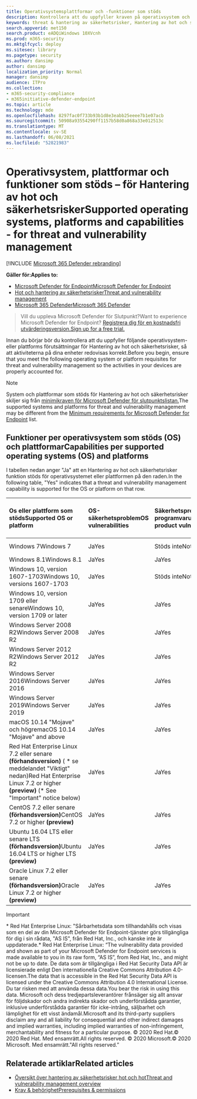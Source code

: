 ```yaml
---
title: Operativsystemsplattformar och -funktioner som stöds
description: Kontrollera att du uppfyller kraven på operativsystem och plattformar för Hantering av hot och säkerhetsrisker, så att aktiviteterna på alla enheter redovisas korrekt.
keywords: threat & hantering av säkerhetsrisker, Hantering av hot och säkerhetsrisker, operating system, platform requirements, prerequisites, Microsoft Defender for Endpoint-tvm supported os, Microsoft Defender for Endpoint-tvm, supported operating systems, supported platforms, linux support, mac support
search.appverid: met150
search.product: eADQiWindows 10XVcnh
ms.prod: m365-security
ms.mktglfcycl: deploy
ms.sitesec: library
ms.pagetype: security
ms.author: dansimp
author: dansimp
localization_priority: Normal
manager: dansimp
audience: ITPro
ms.collection:
- m365-security-compliance
- m365initiative-defender-endpoint
ms.topic: article
ms.technology: mde
ms.openlocfilehash: 8297fac0f733b93b1d8e3eabb25eeee7b1e07acb
ms.sourcegitcommit: 50908a93554290ff1157b58d0a868a33e012513c
ms.translationtype: MT
ms.contentlocale: sv-SE
ms.lasthandoff: 06/08/2021
ms.locfileid: "52821983"
---
```

# <a name="supported-operating-systems-platforms-and-capabilities---for-threat-and-vulnerability-management"></a><span data-ttu-id="b51a8-104">Operativsystem, plattformar och funktioner som stöds – för Hantering av hot och säkerhetsrisker</span><span class="sxs-lookup"><span data-stu-id="b51a8-104">Supported operating systems, platforms and capabilities - for threat and vulnerability management</span></span>

[!INCLUDE [Microsoft 365 Defender rebranding](../../includes/microsoft-defender.md)]

<span data-ttu-id="b51a8-105">**Gäller för:**</span><span class="sxs-lookup"><span data-stu-id="b51a8-105">**Applies to:**</span></span>

- [<span data-ttu-id="b51a8-106">Microsoft Defender för Endpoint</span><span class="sxs-lookup"><span data-stu-id="b51a8-106">Microsoft Defender for Endpoint</span></span>](https://go.microsoft.com/fwlink/?linkid=2154037)
- [<span data-ttu-id="b51a8-107">Hot och hantering av säkerhetsrisker</span><span class="sxs-lookup"><span data-stu-id="b51a8-107">Threat and vulnerability management</span></span>](next-gen-threat-and-vuln-mgt.md)
- [<span data-ttu-id="b51a8-108">Microsoft 365 Defender</span><span class="sxs-lookup"><span data-stu-id="b51a8-108">Microsoft 365 Defender</span></span>](https://go.microsoft.com/fwlink/?linkid=2118804)

><span data-ttu-id="b51a8-109">Vill du uppleva Microsoft Defender för Slutpunkt?</span><span class="sxs-lookup"><span data-stu-id="b51a8-109">Want to experience Microsoft Defender for Endpoint?</span></span> [<span data-ttu-id="b51a8-110">Registrera dig för en kostnadsfri utvärderingsversion.</span><span class="sxs-lookup"><span data-stu-id="b51a8-110">Sign up for a free trial.</span></span>](https://www.microsoft.com/microsoft-365/windows/microsoft-defender-atp?ocid=docs-wdatp-portaloverview-abovefoldlink)

<span data-ttu-id="b51a8-111">Innan du börjar bör du kontrollera att du uppfyller följande operativsystem- eller plattforms förutsättningar för Hantering av hot och säkerhetsrisker, så att aktiviteterna på dina enheter redovisas korrekt.</span><span class="sxs-lookup"><span data-stu-id="b51a8-111">Before you begin, ensure that you meet the following operating system or platform requisites for threat and vulnerability management so the activities in your devices are properly accounted for.</span></span>

>[!NOTE]
><span data-ttu-id="b51a8-112">System och plattformar som stöds för Hantering av hot och säkerhetsrisker skiljer sig från [minimikraven för Microsoft Defender för slutpunktslistan.](minimum-requirements.md)</span><span class="sxs-lookup"><span data-stu-id="b51a8-112">The supported systems and platforms for threat and vulnerability management may be different from the [Minimum requirements for Microsoft Defender for Endpoint](minimum-requirements.md) list.</span></span>

## <a name="capabilities-per-supported-operating-systems-os-and-platforms"></a><span data-ttu-id="b51a8-113">Funktioner per operativsystem som stöds (OS) och plattformar</span><span class="sxs-lookup"><span data-stu-id="b51a8-113">Capabilities per supported operating systems (OS) and platforms</span></span>

<span data-ttu-id="b51a8-114">I tabellen nedan anger "Ja" att en Hantering av hot och säkerhetsrisker funktion stöds för operativsystemet eller plattformen på den raden.</span><span class="sxs-lookup"><span data-stu-id="b51a8-114">In the following table, "Yes" indicates that a threat and vulnerability management capability is supported for the OS or platform on that row.</span></span>

<span data-ttu-id="b51a8-115">Os eller plattform som stöds</span><span class="sxs-lookup"><span data-stu-id="b51a8-115">Supported OS or platform</span></span> | <span data-ttu-id="b51a8-116">OS-säkerhetsproblem</span><span class="sxs-lookup"><span data-stu-id="b51a8-116">OS vulnerabilities</span></span> | <span data-ttu-id="b51a8-117">Säkerhetsproblem med programvaruprodukter</span><span class="sxs-lookup"><span data-stu-id="b51a8-117">Software product vulnerabilities</span></span> | <span data-ttu-id="b51a8-118">Utvärdering av OS-konfiguration</span><span class="sxs-lookup"><span data-stu-id="b51a8-118">OS configuration assessment</span></span> | <span data-ttu-id="b51a8-119">Konfigurationsbedömning av säkerhetskontroller</span><span class="sxs-lookup"><span data-stu-id="b51a8-119">Security controls configuration assessment</span></span> | <span data-ttu-id="b51a8-120">Utvärdering av programvaruproduktkonfiguration</span><span class="sxs-lookup"><span data-stu-id="b51a8-120">Software product configuration assessment</span></span>
:---|:---|:---|:---|:---|:---
<span data-ttu-id="b51a8-121">Windows 7</span><span class="sxs-lookup"><span data-stu-id="b51a8-121">Windows 7</span></span> | <span data-ttu-id="b51a8-122">Ja</span><span class="sxs-lookup"><span data-stu-id="b51a8-122">Yes</span></span> | <span data-ttu-id="b51a8-123">Stöds inte</span><span class="sxs-lookup"><span data-stu-id="b51a8-123">Not supported</span></span> | <span data-ttu-id="b51a8-124">Stöds inte</span><span class="sxs-lookup"><span data-stu-id="b51a8-124">Not supported</span></span> | <span data-ttu-id="b51a8-125">Stöds inte</span><span class="sxs-lookup"><span data-stu-id="b51a8-125">Not supported</span></span> | <span data-ttu-id="b51a8-126">Stöds inte</span><span class="sxs-lookup"><span data-stu-id="b51a8-126">Not supported</span></span>
<span data-ttu-id="b51a8-127">Windows 8.1</span><span class="sxs-lookup"><span data-stu-id="b51a8-127">Windows 8.1</span></span> | <span data-ttu-id="b51a8-128">Ja</span><span class="sxs-lookup"><span data-stu-id="b51a8-128">Yes</span></span> | <span data-ttu-id="b51a8-129">Ja</span><span class="sxs-lookup"><span data-stu-id="b51a8-129">Yes</span></span> | <span data-ttu-id="b51a8-130">Ja</span><span class="sxs-lookup"><span data-stu-id="b51a8-130">Yes</span></span> | <span data-ttu-id="b51a8-131">Ja</span><span class="sxs-lookup"><span data-stu-id="b51a8-131">Yes</span></span>| <span data-ttu-id="b51a8-132">Ja</span><span class="sxs-lookup"><span data-stu-id="b51a8-132">Yes</span></span>
<span data-ttu-id="b51a8-133">Windows 10, version 1607-1703</span><span class="sxs-lookup"><span data-stu-id="b51a8-133">Windows 10, versions 1607-1703</span></span> | <span data-ttu-id="b51a8-134">Ja</span><span class="sxs-lookup"><span data-stu-id="b51a8-134">Yes</span></span>  | <span data-ttu-id="b51a8-135">Stöds inte</span><span class="sxs-lookup"><span data-stu-id="b51a8-135">Not supported</span></span> | <span data-ttu-id="b51a8-136">Stöds inte</span><span class="sxs-lookup"><span data-stu-id="b51a8-136">Not supported</span></span> | <span data-ttu-id="b51a8-137">Stöds inte</span><span class="sxs-lookup"><span data-stu-id="b51a8-137">Not supported</span></span> | <span data-ttu-id="b51a8-138">Stöds inte</span><span class="sxs-lookup"><span data-stu-id="b51a8-138">Not supported</span></span>
<span data-ttu-id="b51a8-139">Windows 10, version 1709 eller senare</span><span class="sxs-lookup"><span data-stu-id="b51a8-139">Windows 10, version 1709 or later</span></span> | <span data-ttu-id="b51a8-140">Ja</span><span class="sxs-lookup"><span data-stu-id="b51a8-140">Yes</span></span> | <span data-ttu-id="b51a8-141">Ja</span><span class="sxs-lookup"><span data-stu-id="b51a8-141">Yes</span></span> | <span data-ttu-id="b51a8-142">Ja</span><span class="sxs-lookup"><span data-stu-id="b51a8-142">Yes</span></span> | <span data-ttu-id="b51a8-143">Ja</span><span class="sxs-lookup"><span data-stu-id="b51a8-143">Yes</span></span> | <span data-ttu-id="b51a8-144">Ja</span><span class="sxs-lookup"><span data-stu-id="b51a8-144">Yes</span></span>
<span data-ttu-id="b51a8-145">Windows Server 2008 R2</span><span class="sxs-lookup"><span data-stu-id="b51a8-145">Windows Server 2008 R2</span></span> | <span data-ttu-id="b51a8-146">Ja</span><span class="sxs-lookup"><span data-stu-id="b51a8-146">Yes</span></span> | <span data-ttu-id="b51a8-147">Ja</span><span class="sxs-lookup"><span data-stu-id="b51a8-147">Yes</span></span> | <span data-ttu-id="b51a8-148">Ja</span><span class="sxs-lookup"><span data-stu-id="b51a8-148">Yes</span></span> | <span data-ttu-id="b51a8-149">Ja</span><span class="sxs-lookup"><span data-stu-id="b51a8-149">Yes</span></span> | <span data-ttu-id="b51a8-150">Ja</span><span class="sxs-lookup"><span data-stu-id="b51a8-150">Yes</span></span>
<span data-ttu-id="b51a8-151">Windows Server 2012 R2</span><span class="sxs-lookup"><span data-stu-id="b51a8-151">Windows Server 2012 R2</span></span> | <span data-ttu-id="b51a8-152">Ja</span><span class="sxs-lookup"><span data-stu-id="b51a8-152">Yes</span></span> | <span data-ttu-id="b51a8-153">Ja</span><span class="sxs-lookup"><span data-stu-id="b51a8-153">Yes</span></span> | <span data-ttu-id="b51a8-154">Ja</span><span class="sxs-lookup"><span data-stu-id="b51a8-154">Yes</span></span> | <span data-ttu-id="b51a8-155">Ja</span><span class="sxs-lookup"><span data-stu-id="b51a8-155">Yes</span></span> | <span data-ttu-id="b51a8-156">Ja</span><span class="sxs-lookup"><span data-stu-id="b51a8-156">Yes</span></span>
<span data-ttu-id="b51a8-157">Windows Server 2016</span><span class="sxs-lookup"><span data-stu-id="b51a8-157">Windows Server 2016</span></span> | <span data-ttu-id="b51a8-158">Ja</span><span class="sxs-lookup"><span data-stu-id="b51a8-158">Yes</span></span> | <span data-ttu-id="b51a8-159">Ja</span><span class="sxs-lookup"><span data-stu-id="b51a8-159">Yes</span></span> | <span data-ttu-id="b51a8-160">Ja</span><span class="sxs-lookup"><span data-stu-id="b51a8-160">Yes</span></span> | <span data-ttu-id="b51a8-161">Ja</span><span class="sxs-lookup"><span data-stu-id="b51a8-161">Yes</span></span> | <span data-ttu-id="b51a8-162">Ja</span><span class="sxs-lookup"><span data-stu-id="b51a8-162">Yes</span></span>
<span data-ttu-id="b51a8-163">Windows Server 2019</span><span class="sxs-lookup"><span data-stu-id="b51a8-163">Windows Server 2019</span></span> | <span data-ttu-id="b51a8-164">Ja</span><span class="sxs-lookup"><span data-stu-id="b51a8-164">Yes</span></span> | <span data-ttu-id="b51a8-165">Ja</span><span class="sxs-lookup"><span data-stu-id="b51a8-165">Yes</span></span> | <span data-ttu-id="b51a8-166">Ja</span><span class="sxs-lookup"><span data-stu-id="b51a8-166">Yes</span></span> | <span data-ttu-id="b51a8-167">Ja</span><span class="sxs-lookup"><span data-stu-id="b51a8-167">Yes</span></span> | <span data-ttu-id="b51a8-168">Ja</span><span class="sxs-lookup"><span data-stu-id="b51a8-168">Yes</span></span>
<span data-ttu-id="b51a8-169">macOS 10.14 "Mojave" och högre</span><span class="sxs-lookup"><span data-stu-id="b51a8-169">macOS 10.14 "Mojave" and above</span></span> | <span data-ttu-id="b51a8-170">Ja</span><span class="sxs-lookup"><span data-stu-id="b51a8-170">Yes</span></span> | <span data-ttu-id="b51a8-171">Ja</span><span class="sxs-lookup"><span data-stu-id="b51a8-171">Yes</span></span> | <span data-ttu-id="b51a8-172">Ja (förhandsversion)</span><span class="sxs-lookup"><span data-stu-id="b51a8-172">Yes (preview)</span></span> | <span data-ttu-id="b51a8-173">Ja (förhandsversion)</span><span class="sxs-lookup"><span data-stu-id="b51a8-173">Yes (preview)</span></span> | <span data-ttu-id="b51a8-174">Ja (förhandsversion)</span><span class="sxs-lookup"><span data-stu-id="b51a8-174">Yes (preview)</span></span>
<span data-ttu-id="b51a8-175">Red Hat Enterprise Linux 7.2 eller senare **(förhandsversion)** ( \* se meddelandet "Viktigt" nedan)</span><span class="sxs-lookup"><span data-stu-id="b51a8-175">Red Hat Enterprise Linux 7.2 or higher **(preview)** (\* See "Important" notice below)</span></span> | <span data-ttu-id="b51a8-176">Ja</span><span class="sxs-lookup"><span data-stu-id="b51a8-176">Yes</span></span> | <span data-ttu-id="b51a8-177">Ja</span><span class="sxs-lookup"><span data-stu-id="b51a8-177">Yes</span></span> | <span data-ttu-id="b51a8-178">Ja</span><span class="sxs-lookup"><span data-stu-id="b51a8-178">Yes</span></span> | <span data-ttu-id="b51a8-179">Ja</span><span class="sxs-lookup"><span data-stu-id="b51a8-179">Yes</span></span> | <span data-ttu-id="b51a8-180">Ja</span><span class="sxs-lookup"><span data-stu-id="b51a8-180">Yes</span></span>
<span data-ttu-id="b51a8-181">CentOS 7.2 eller senare **(förhandsversion)**</span><span class="sxs-lookup"><span data-stu-id="b51a8-181">CentOS 7.2 or higher **(preview)**</span></span> | <span data-ttu-id="b51a8-182">Ja</span><span class="sxs-lookup"><span data-stu-id="b51a8-182">Yes</span></span> | <span data-ttu-id="b51a8-183">Ja</span><span class="sxs-lookup"><span data-stu-id="b51a8-183">Yes</span></span> | <span data-ttu-id="b51a8-184">Ja</span><span class="sxs-lookup"><span data-stu-id="b51a8-184">Yes</span></span> | <span data-ttu-id="b51a8-185">Ja</span><span class="sxs-lookup"><span data-stu-id="b51a8-185">Yes</span></span> | <span data-ttu-id="b51a8-186">Ja</span><span class="sxs-lookup"><span data-stu-id="b51a8-186">Yes</span></span>
<span data-ttu-id="b51a8-187">Ubuntu 16.04 LTS eller senare LTS **(förhandsversion)**</span><span class="sxs-lookup"><span data-stu-id="b51a8-187">Ubuntu 16.04 LTS or higher LTS **(preview)**</span></span> | <span data-ttu-id="b51a8-188">Ja</span><span class="sxs-lookup"><span data-stu-id="b51a8-188">Yes</span></span> | <span data-ttu-id="b51a8-189">Ja</span><span class="sxs-lookup"><span data-stu-id="b51a8-189">Yes</span></span> | <span data-ttu-id="b51a8-190">Ja</span><span class="sxs-lookup"><span data-stu-id="b51a8-190">Yes</span></span> | <span data-ttu-id="b51a8-191">Ja</span><span class="sxs-lookup"><span data-stu-id="b51a8-191">Yes</span></span> | <span data-ttu-id="b51a8-192">Ja</span><span class="sxs-lookup"><span data-stu-id="b51a8-192">Yes</span></span>
<span data-ttu-id="b51a8-193">Oracle Linux 7.2 eller senare **(förhandsversion)**</span><span class="sxs-lookup"><span data-stu-id="b51a8-193">Oracle Linux 7.2 or higher **(preview)**</span></span> | <span data-ttu-id="b51a8-194">Ja</span><span class="sxs-lookup"><span data-stu-id="b51a8-194">Yes</span></span> | <span data-ttu-id="b51a8-195">Ja</span><span class="sxs-lookup"><span data-stu-id="b51a8-195">Yes</span></span> | <span data-ttu-id="b51a8-196">Ja</span><span class="sxs-lookup"><span data-stu-id="b51a8-196">Yes</span></span> | <span data-ttu-id="b51a8-197">Ja</span><span class="sxs-lookup"><span data-stu-id="b51a8-197">Yes</span></span> | <span data-ttu-id="b51a8-198">Ja</span><span class="sxs-lookup"><span data-stu-id="b51a8-198">Yes</span></span>

>[!IMPORTANT]
> <span data-ttu-id="b51a8-199">\* Red Hat Enterprise Linux: "Sårbarhetsdata som tillhandahålls och visas som en del av din Microsoft Defender för Endpoint-tjänster görs tillgängliga för dig i sin rådata, "AS IS", från Red Hat, Inc., och kanske inte är uppdaterade.</span><span class="sxs-lookup"><span data-stu-id="b51a8-199">\* Red Hat Enterprise Linux: “The vulnerability data provided and shown as part of your Microsoft Defender for Endpoint services is made available to you in its raw form, “AS IS”, from Red Hat, Inc., and might not be up to date.</span></span> <span data-ttu-id="b51a8-200">De data som är tillgängliga i Red Hat Security Data API är licensierade enligt Den internationella Creative Commons Attribution 4.0-licensen.</span><span class="sxs-lookup"><span data-stu-id="b51a8-200">The data that is accessible in the Red Hat Security Data API is licensed under the Creative Commons Attribution 4.0 International License.</span></span> <span data-ttu-id="b51a8-201">Du tar risken med att använda dessa data.</span><span class="sxs-lookup"><span data-stu-id="b51a8-201">You bear the risk in using this data.</span></span> <span data-ttu-id="b51a8-202">Microsoft och dess tredjepartsleverantörer frånsäger sig allt ansvar för följdskador och andra indirekta skador och underförstådda garantier, inklusive underförstådda garantier för icke-intrång, säljbarhet och lämplighet för ett visst ändamål.</span><span class="sxs-lookup"><span data-stu-id="b51a8-202">Microsoft and its third-party suppliers disclaim any and all liability for consequential and other indirect damages and implied warranties, including implied warranties of non-infringement, merchantability and fitness for a particular purpose.</span></span> <span data-ttu-id="b51a8-203">© 2020 Red Hat.</span><span class="sxs-lookup"><span data-stu-id="b51a8-203">© 2020 Red Hat.</span></span> <span data-ttu-id="b51a8-204">Med ensamrätt.</span><span class="sxs-lookup"><span data-stu-id="b51a8-204">All rights reserved.</span></span> <span data-ttu-id="b51a8-205">© 2020 Microsoft.</span><span class="sxs-lookup"><span data-stu-id="b51a8-205">© 2020 Microsoft.</span></span> <span data-ttu-id="b51a8-206">Med ensamrätt."</span><span class="sxs-lookup"><span data-stu-id="b51a8-206">All rights reserved.”</span></span>

## <a name="related-articles"></a><span data-ttu-id="b51a8-207">Relaterade artiklar</span><span class="sxs-lookup"><span data-stu-id="b51a8-207">Related articles</span></span>

- [<span data-ttu-id="b51a8-208">Översikt över hantering av säkerhetsrisker hot och hot</span><span class="sxs-lookup"><span data-stu-id="b51a8-208">Threat and vulnerability management overview</span></span>](next-gen-threat-and-vuln-mgt.md)
- [<span data-ttu-id="b51a8-209">Krav & behörighet</span><span class="sxs-lookup"><span data-stu-id="b51a8-209">Prerequisites & permissions</span></span>](tvm-prerequisites.md)
